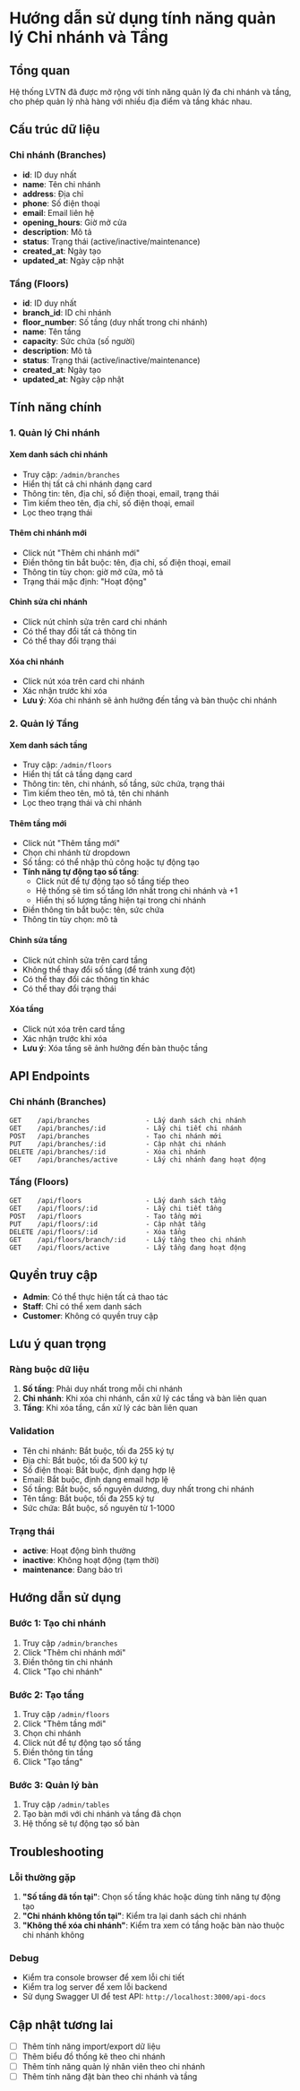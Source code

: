 # Hướng dẫn sử dụng tính năng quản lý Chi nhánh và Tầng

## Tổng quan

Hệ thống LVTN đã được mở rộng với tính năng quản lý đa chi nhánh và tầng, cho phép quản lý nhà hàng với nhiều địa điểm và tầng khác nhau.

## Cấu trúc dữ liệu

### Chi nhánh (Branches)
- **id**: ID duy nhất
- **name**: Tên chi nhánh
- **address**: Địa chỉ
- **phone**: Số điện thoại
- **email**: Email liên hệ
- **opening_hours**: Giờ mở cửa
- **description**: Mô tả
- **status**: Trạng thái (active/inactive/maintenance)
- **created_at**: Ngày tạo
- **updated_at**: Ngày cập nhật

### Tầng (Floors)
- **id**: ID duy nhất
- **branch_id**: ID chi nhánh
- **floor_number**: Số tầng (duy nhất trong chi nhánh)
- **name**: Tên tầng
- **capacity**: Sức chứa (số người)
- **description**: Mô tả
- **status**: Trạng thái (active/inactive/maintenance)
- **created_at**: Ngày tạo
- **updated_at**: Ngày cập nhật

## Tính năng chính

### 1. Quản lý Chi nhánh

#### Xem danh sách chi nhánh
- Truy cập: `/admin/branches`
- Hiển thị tất cả chi nhánh dạng card
- Thông tin: tên, địa chỉ, số điện thoại, email, trạng thái
- Tìm kiếm theo tên, địa chỉ, số điện thoại, email
- Lọc theo trạng thái

#### Thêm chi nhánh mới
- Click nút "Thêm chi nhánh mới"
- Điền thông tin bắt buộc: tên, địa chỉ, số điện thoại, email
- Thông tin tùy chọn: giờ mở cửa, mô tả
- Trạng thái mặc định: "Hoạt động"

#### Chỉnh sửa chi nhánh
- Click nút chỉnh sửa trên card chi nhánh
- Có thể thay đổi tất cả thông tin
- Có thể thay đổi trạng thái

#### Xóa chi nhánh
- Click nút xóa trên card chi nhánh
- Xác nhận trước khi xóa
- **Lưu ý**: Xóa chi nhánh sẽ ảnh hưởng đến tầng và bàn thuộc chi nhánh

### 2. Quản lý Tầng

#### Xem danh sách tầng
- Truy cập: `/admin/floors`
- Hiển thị tất cả tầng dạng card
- Thông tin: tên, chi nhánh, số tầng, sức chứa, trạng thái
- Tìm kiếm theo tên, mô tả, tên chi nhánh
- Lọc theo trạng thái và chi nhánh

#### Thêm tầng mới
- Click nút "Thêm tầng mới"
- Chọn chi nhánh từ dropdown
- Số tầng: có thể nhập thủ công hoặc tự động tạo
- **Tính năng tự động tạo số tầng**:
  - Click nút <i class="fas fa-magic"></i> để tự động tạo số tầng tiếp theo
  - Hệ thống sẽ tìm số tầng lớn nhất trong chi nhánh và +1
  - Hiển thị số lượng tầng hiện tại trong chi nhánh
- Điền thông tin bắt buộc: tên, sức chứa
- Thông tin tùy chọn: mô tả

#### Chỉnh sửa tầng
- Click nút chỉnh sửa trên card tầng
- Không thể thay đổi số tầng (để tránh xung đột)
- Có thể thay đổi các thông tin khác
- Có thể thay đổi trạng thái

#### Xóa tầng
- Click nút xóa trên card tầng
- Xác nhận trước khi xóa
- **Lưu ý**: Xóa tầng sẽ ảnh hưởng đến bàn thuộc tầng

## API Endpoints

### Chi nhánh (Branches)
```
GET    /api/branches              - Lấy danh sách chi nhánh
GET    /api/branches/:id          - Lấy chi tiết chi nhánh
POST   /api/branches              - Tạo chi nhánh mới
PUT    /api/branches/:id          - Cập nhật chi nhánh
DELETE /api/branches/:id          - Xóa chi nhánh
GET    /api/branches/active       - Lấy chi nhánh đang hoạt động
```

### Tầng (Floors)
```
GET    /api/floors                - Lấy danh sách tầng
GET    /api/floors/:id            - Lấy chi tiết tầng
POST   /api/floors                - Tạo tầng mới
PUT    /api/floors/:id            - Cập nhật tầng
DELETE /api/floors/:id            - Xóa tầng
GET    /api/floors/branch/:id     - Lấy tầng theo chi nhánh
GET    /api/floors/active         - Lấy tầng đang hoạt động
```

## Quyền truy cập

- **Admin**: Có thể thực hiện tất cả thao tác
- **Staff**: Chỉ có thể xem danh sách
- **Customer**: Không có quyền truy cập

## Lưu ý quan trọng

### Ràng buộc dữ liệu
1. **Số tầng**: Phải duy nhất trong mỗi chi nhánh
2. **Chi nhánh**: Khi xóa chi nhánh, cần xử lý các tầng và bàn liên quan
3. **Tầng**: Khi xóa tầng, cần xử lý các bàn liên quan

### Validation
- Tên chi nhánh: Bắt buộc, tối đa 255 ký tự
- Địa chỉ: Bắt buộc, tối đa 500 ký tự
- Số điện thoại: Bắt buộc, định dạng hợp lệ
- Email: Bắt buộc, định dạng email hợp lệ
- Số tầng: Bắt buộc, số nguyên dương, duy nhất trong chi nhánh
- Tên tầng: Bắt buộc, tối đa 255 ký tự
- Sức chứa: Bắt buộc, số nguyên từ 1-1000

### Trạng thái
- **active**: Hoạt động bình thường
- **inactive**: Không hoạt động (tạm thời)
- **maintenance**: Đang bảo trì

## Hướng dẫn sử dụng

### Bước 1: Tạo chi nhánh
1. Truy cập `/admin/branches`
2. Click "Thêm chi nhánh mới"
3. Điền thông tin chi nhánh
4. Click "Tạo chi nhánh"

### Bước 2: Tạo tầng
1. Truy cập `/admin/floors`
2. Click "Thêm tầng mới"
3. Chọn chi nhánh
4. Click nút <i class="fas fa-magic"></i> để tự động tạo số tầng
5. Điền thông tin tầng
6. Click "Tạo tầng"

### Bước 3: Quản lý bàn
1. Truy cập `/admin/tables`
2. Tạo bàn mới với chi nhánh và tầng đã chọn
3. Hệ thống sẽ tự động tạo số bàn

## Troubleshooting

### Lỗi thường gặp
1. **"Số tầng đã tồn tại"**: Chọn số tầng khác hoặc dùng tính năng tự động tạo
2. **"Chi nhánh không tồn tại"**: Kiểm tra lại danh sách chi nhánh
3. **"Không thể xóa chi nhánh"**: Kiểm tra xem có tầng hoặc bàn nào thuộc chi nhánh không

### Debug
- Kiểm tra console browser để xem lỗi chi tiết
- Kiểm tra log server để xem lỗi backend
- Sử dụng Swagger UI để test API: `http://localhost:3000/api-docs`

## Cập nhật tương lai

- [ ] Thêm tính năng import/export dữ liệu
- [ ] Thêm biểu đồ thống kê theo chi nhánh
- [ ] Thêm tính năng quản lý nhân viên theo chi nhánh
- [ ] Thêm tính năng đặt bàn theo chi nhánh và tầng 